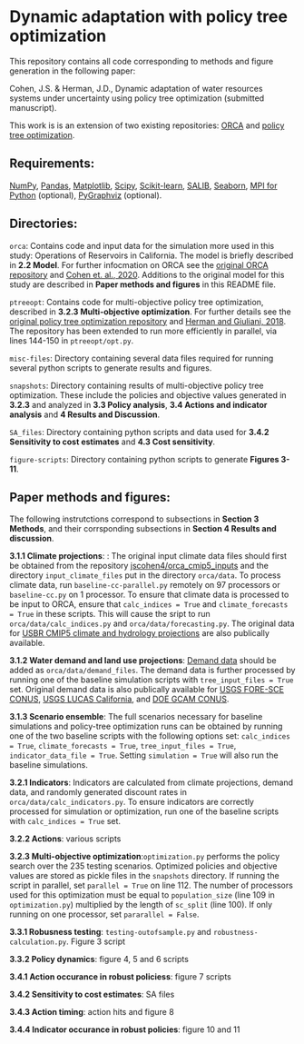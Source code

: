 # Dynamic adaptation with policy tree optimization

This repository contains all code corresponding to methods and figure generation in the following paper:

Cohen, J.S. & Herman, J.D., Dynamic adaptation of water resources systems under uncertainty using policy tree optimization (submitted manuscript).

This work is is an extension of two existing repositories: [ORCA](https://github.com/jscohen4/orca) and [policy tree optimization](https://github.com/jdherman/ptreeopt). 

## Requirements:
[NumPy](http://www.numpy.org/), [Pandas](http://pandas.pydata.org/), [Matplotlib](http://matplotlib.org/), [Scipy](http://www.scipy.org/), [Scikit-learn](http://scikit-learn.org/), [SALIB](https://github.com/SALib/SALib), [Seaborn](https://seaborn.pydata.org/), [MPI for Python](https://mpi4py.readthedocs.io/en/stable/) (optional), [PyGraphviz](https://pygraphviz.github.io/) (optional).

## Directories:
`orca`: Contains code and input data for the simulation more used in this study: Operations of Reservoirs in California. The model is briefly described in **2.2 Model**. For further infocmation on ORCA see the [original ORCA repository](https://github.com/jscohen4/orca) and [Cohen et. al., 2020](https://doi.org/10.1061/(ASCE)WR.1943-5452.0001300). Additions to the original model for this study are described in **Paper methods and figures** in this README file.

`ptreeopt`: Contains code for multi-objective policy tree optimization, described in **3.2.3 Multi-objective optimization**. For further details see the [original policy tree optimization repository](https://github.com/jdherman/ptreeopt) and [Herman and Giuliani, 2018](https://doi.org/10.1016/j.envsoft.2017.09.016). The repository has been extended to run more efficiently in parallel, via lines 144-150 in `ptreeopt/opt.py`. 

`misc-files`: Directory containing several data files required for running several python scripts to generate results and figures.

`snapshots`: Directory containing results of multi-objective policy tree optimization. These include the policies and objective values generated in **3.2.3** and analyzed in **3.3 Policy analysis**, **3.4 Actions and indicator analysis** and **4 Results and Discussion**.

`SA_files`: Directory containing python scripts and data used for **3.4.2 Sensitivity to cost estimates** and **4.3 Cost sensitivity**. 

`figure-scripts`: Directory containing python scripts to generate **Figures 3-11**.


## Paper methods and figures:
The following instrutctions correspond to subsections in **Section 3 Methods**, and their corrsponding subsections in **Section 4 Results and discussion**.

**3.1.1 Climate projections**: : The original input climate data files should first be obtained from the repository [jscohen4/orca_cmip5_inputs](https://github.com/jscohen4/orca_cmip5_inputs) and the directory `input_climate_files` put in the directory `orca/data`. To process climate data, run `baseline-cc-parallel.py` remotely on 97 processors or `baseline-cc.py` on 1 processor. To ensure that climate data is processed to be input to ORCA, ensure that `calc_indices = True` and `climate_forecasts = True` in these scripts. This will cause the sript to run `orca/data/calc_indices.py` and `orca/data/forecasting.py`. The original data for [USBR CMIP5 climate and hydrology projections](https://gdo-dcp.ucllnl.org/downscaled_cmip_projections/dcpInterface.html) are also publically available. 


**3.1.2 Water demand and land use projections**: [Demand data](https://drive.google.com/drive/folders/1w8r_4D7e96Yw6I-GvURalE3cw84Yn-Ma?usp=sharing) should be added as `orca/data/demand_files`. The demand data is further processed by running one of the baseline simulation scripts with `tree_input_files = True` set. Original demand data is also publically available for [USGS FORE-SCE CONUS](https://www.sciencebase.gov/catalog/item/5b96c2f9e4b0702d0e826f6d), [USGS LUCAS California](https://www.sciencebase.gov/catalog/item/587fb408e4b085de6c11f389), and 
[DOE GCAM CONUS](https://daac.ornl.gov/cgi-bin/dsviewer.pl?ds_id=1216). 

**3.1.3 Scenario ensemble**: The full scenarios necessary for baseline simulations and policy-tree optimization runs can be obtained by running one of the two baseline scripts with the following options set: `calc_indices = True`, `climate_forecasts = True`, `tree_input_files = True`, `indicator_data_file = True`. Setting `simulation = True` will also run the baseline simulations. 

**3.2.1 Indicators**: Indicators are calculated from climate projections, demand data, and randomly generated discount rates in `orca/data/calc_indicators.py`. To ensure indicators are correctly processed for simulation or optimization, run one of the baseline scripts with  `calc_indices = True` set. 

**3.2.2 Actions**: various scripts

**3.2.3 Multi-objective optimization**:`optimization.py` performs the policy search over the 235 testing scenarios. Optimized policies and objective values are stored as pickle files in the `snapshots` directory. If running the script in parallel, set `parallel = True` on line 112. The number of processors used for this optimization must be equal to `population_size` (line 109 in `optimization.py`) multiplied by the length of `sc_split` (line 100). If only running on one processor, set `pararallel = False`.
 
**3.3.1 Robusness testing**: `testing-outofsample.py` and `robustness-calculation.py`. Figure 3 script

**3.3.2 Policy dynamics**: figure 4, 5 and 6 scripts

**3.4.1 Action occurance in robust policiess**: figure 7 scripts

**3.4.2 Sensitivity to cost estimates**: SA files

**3.4.3 Action timing**: action hits and figure 8

**3.4.4 Indicator occurance in robust policies**: figure 10 and 11
